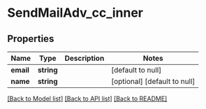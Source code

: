 # SendMailAdv_cc_inner

## Properties
Name | Type | Description | Notes
------------ | ------------- | ------------- | -------------
**email** | **string** |  | [default to null]
**name** | **string** |  | [optional] [default to null]

[[Back to Model list]](../README.md#documentation-for-models) [[Back to API list]](../README.md#documentation-for-api-endpoints) [[Back to README]](../README.md)


